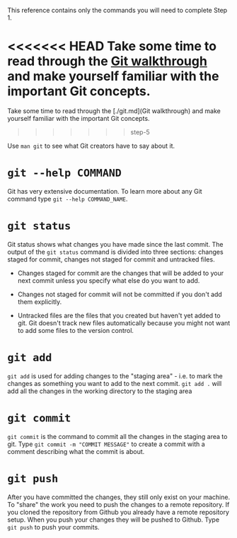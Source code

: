 This reference contains only the commands you will need to complete Step 1.

<<<<<<< HEAD
Take some time to read through the [Git walkthrough](./git.md) and make yourself familiar with the important Git concepts.
=======
Take some time to read through the [./git.md](Git walkthrough) and make yourself familiar with the important Git concepts.
>>>>>>> step-5

Use `man git` to see what Git creators have to say about it.

# `git --help COMMAND`

Git has very extensive documentation. To learn more about any Git command type `git --help COMMAND_NAME`.

# `git status`

Git status shows what changes you have made since the last commit. The output of the `git status` command is divided into three sections: changes staged for commit, changes not staged for commit and untracked files.

- Changes staged for commit are the changes that will be added to your next commit unless you specify what else do you want to add.

- Changes not staged for commit will not be committed if you don't add them explicitly.

- Untracked files are the files that you created but haven't yet added to git. Git doesn't track new files automatically because you might not want to add some files to the version control.

# `git add`

`git add` is used for adding changes to the "staging area" - i.e. to mark the changes as something you want to add to the next commit. `git add .` will add all the changes in the working directory to the staging area

# `git commit`

`git commit` is the command to commit all the changes in the staging area to git. Type `git commit -m "COMMIT MESSAGE"` to create a commit with a comment describing what the commit is about.

# `git push`

After you have committed the changes, they still only exist on your machine. To "share" the work you need to push the changes to a remote repository. If you cloned the repository from Github you already have a remote repository setup. When you push your changes they will be pushed to Github. Type `git push` to push your commits.
